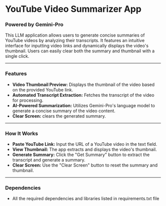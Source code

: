 # YouTube Video Summarizer App
### Powered by Gemini-Pro
This LLM application allows users to generate concise summaries of YouTube videos by analyzing their transcripts.
It features an intuitive interface for inputting video links and dynamically displays the video's thumbnail. 
Users can easily clear both the summary and thumbnail with a single click.

---
### Features
- **Video Thumbnail Preview:** Displays the thumbnail of the video based on the provided YouTube link.
- **Automated Transcript Extraction:** Fetches the transcript of the video for processing.
- **AI-Powered Summarization:** Utilizes Gemini-Pro's language model to generate a concise summary of the video content.
- **Clear Screen:** clears the generated summary.

--- 
### How It Works
- **Paste YouTube Link:** Input the URL of a YouTube video in the text field.
- **View Thumbnail:** The app extracts and displays the video's thumbnail.
- **Generate Summary:** Click the "Get Summary" button to extract the transcript and generate a summary.
- **Clear Screen:** Use the "Clear Screen" button to reset the summary and thumbnail.

---
### Dependencies
- All the required dependencies and libraries listed in requirements.txt file
